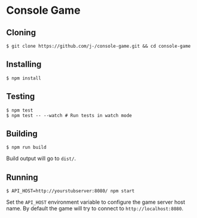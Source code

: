 Console Game
============


Cloning
-------

    $ git clone https://github.com/j-/console-game.git && cd console-game


Installing
----------

    $ npm install


Testing
-------

    $ npm test
    $ npm test -- --watch # Run tests in watch mode


Building
--------

    $ npm run build

Build output will go to `dist/`.


Running
-------

    $ API_HOST=http://yourstubserver:8080/ npm start

Set the `API_HOST` environment variable to configure the game server host name.
By default the game will try to connect to `http://localhost:8080`.
